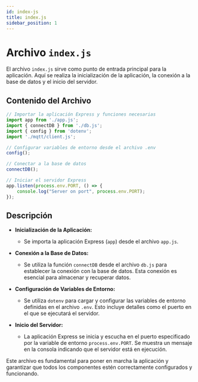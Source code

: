 ```yaml
---
id: index-js
title: index.js
sidebar_position: 1
---
```


# Archivo `index.js`

El archivo `index.js` sirve como punto de entrada principal para la aplicación. Aquí se realiza la inicialización de la aplicación, la conexión a la base de datos y el inicio del servidor.

## Contenido del Archivo

```jsx
// Importar la aplicación Express y funciones necesarias
import app from './app.js';
import { connectDB } from './db.js';
import { config } from 'dotenv';
import './mqtt/client.js';

// Configurar variables de entorno desde el archivo .env
config();

// Conectar a la base de datos
connectDB();

// Iniciar el servidor Express
app.listen(process.env.PORT, () => {
    console.log("Server on port", process.env.PORT);
});
```

## Descripción

- **Inicialización de la Aplicación:**
  - Se importa la aplicación Express (`app`) desde el archivo `app.js`.

- **Conexión a la Base de Datos:**
  - Se utiliza la función `connectDB` desde el archivo `db.js` para establecer la conexión con la base de datos. Esta conexión es esencial para almacenar y recuperar datos.

- **Configuración de Variables de Entorno:**
  - Se utiliza `dotenv` para cargar y configurar las variables de entorno definidas en el archivo `.env`. Esto incluye detalles como el puerto en el que se ejecutará el servidor.

- **Inicio del Servidor:**
  - La aplicación Express se inicia y escucha en el puerto especificado por la variable de entorno `process.env.PORT`. Se muestra un mensaje en la consola indicando que el servidor está en ejecución.

Este archivo es fundamental para poner en marcha la aplicación y garantizar que todos los componentes estén correctamente configurados y funcionando.
